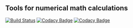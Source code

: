 ## Tools for numerical math calculations

[![Build Status](https://travis-ci.com/Bellator95/numerical.svg?branch=master)](https://travis-ci.com/Bellator95/numerical)
[![Codacy Badge](https://api.codacy.com/project/badge/Grade/e599de8c6de048ef8351811388c63632)](https://www.codacy.com/app/maksym.shpakovych/numerical?utm_source=github.com&amp;utm_medium=referral&amp;utm_content=Bellator95/numerical&amp;utm_campaign=Badge_Grade)
[![Codacy Badge](https://api.codacy.com/project/badge/Coverage/e599de8c6de048ef8351811388c63632)](https://www.codacy.com/app/maksym.shpakovych/numerical?utm_source=github.com&utm_medium=referral&utm_content=Bellator95/numerical&utm_campaign=Badge_Coverage)
